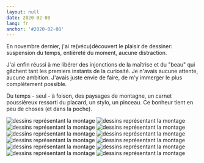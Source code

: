 ```yaml
---
layout: null
date: 2020-02-08
lang: fr
anchor: '#2020-02-08'
---
```


En novembre dernier, j'ai re(vécu)découvert le plaisir de dessiner: suspension du temps, entièreté du moment, aucune distraction.

J'ai enfin réussi à me libérer des injonctions de la maîtrise et du "beau" qui gâchent tant les premiers instants de la curiosité. Je n'avais aucune attente, aucune ambition. J'avais juste envie de faire, de m'y immerger le plus complètement possible.

Du temps - seul - à foison, des paysages de montagne, un carnet poussiéreux ressorti du placard, un stylo, un pinceau. Ce bonheur tient en peu de choses (et dans la poche).

<img src="{{ site.baseurl }}/media/2020/dessiner-la-montagne_01.jpeg" alt="dessins représentant la montage" class="half-sized" >
<img src="{{ site.baseurl }}/media/2020/dessiner-la-montagne_02.jpeg" alt="dessins représentant la montage" class="half-sized" >
<img src="{{ site.baseurl }}/media/2020/dessiner-la-montagne_03.jpeg" alt="dessins représentant la montage" class="half-sized" >
<img src="{{ site.baseurl }}/media/2020/dessiner-la-montagne_04.jpeg" alt="dessins représentant la montage" class="half-sized" >
<img src="{{ site.baseurl }}/media/2020/dessiner-la-montagne_05.jpeg" alt="dessins représentant la montage" class="half-sized" >
<img src="{{ site.baseurl }}/media/2020/dessiner-la-montagne_06.jpeg" alt="dessins représentant la montage" class="half-sized" >
<img src="{{ site.baseurl }}/media/2020/dessiner-la-montagne_07.jpeg" alt="dessins représentant la montage" class="half-sized" >
<img src="{{ site.baseurl }}/media/2020/dessiner-la-montagne_08.jpeg" alt="dessins représentant la montage" class="half-sized" >
<img src="{{ site.baseurl }}/media/2020/dessiner-la-montagne_09.jpeg" alt="dessins représentant la montage" class="half-sized" >
<img src="{{ site.baseurl }}/media/2020/dessiner-la-montagne_10.jpeg" alt="dessins représentant la montage" class="half-sized" >
<img src="{{ site.baseurl }}/media/2020/dessiner-la-montagne_11.jpeg" alt="dessins représentant la montage" class="half-sized" >
<img src="{{ site.baseurl }}/media/2020/dessiner-la-montagne_12.jpeg" alt="dessins représentant la montage" class="half-sized" >

